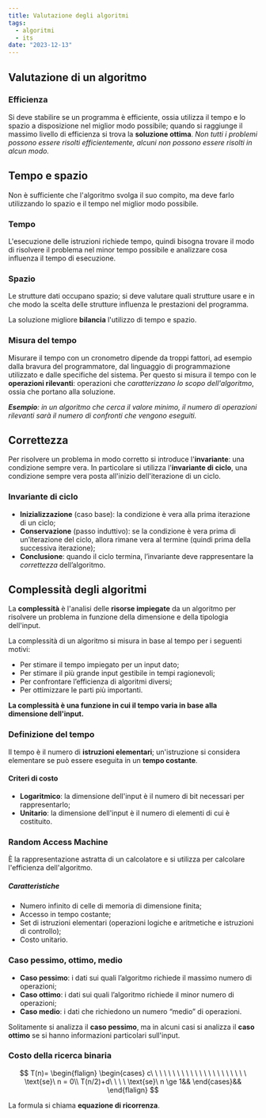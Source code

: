 ```yaml
---
title: Valutazione degli algoritmi
tags:
  - algoritmi
  - its
date: "2023-12-13"
---
```

## Valutazione di un algoritmo

### Efficienza

Si deve stabilire se un programma è efficiente, ossia utilizza il tempo e lo spazio a disposizione nel miglior modo possibile; quando si raggiunge il massimo livello di efficienza si trova la **soluzione ottima**. *Non tutti i problemi possono essere risolti efficientemente, alcuni non possono essere risolti in alcun modo.*

## Tempo e spazio

Non è sufficiente che l'algoritmo svolga il suo compito, ma deve farlo utilizzando lo spazio e il tempo nel miglior modo possibile.

### Tempo

L'esecuzione delle istruzioni richiede tempo, quindi bisogna trovare il modo di risolvere il problema nel minor tempo possibile e analizzare cosa influenza il tempo di esecuzione.

### Spazio

Le strutture dati occupano spazio; si deve valutare quali strutture usare e in che modo la scelta delle strutture influenza le prestazioni del programma.

La soluzione migliore **bilancia** l'utilizzo di tempo e spazio.

### Misura del tempo

Misurare il tempo con un cronometro dipende da troppi fattori, ad esempio dalla bravura del programmatore, dal linguaggio di programmazione utilizzato e dalle specifiche del sistema. Per questo si misura il tempo con le **operazioni rilevanti**: operazioni che *caratterizzano lo scopo dell'algoritmo*, ossia che portano alla soluzione.

***Esempio**: in un algoritmo che cerca il valore minimo, il numero di operazioni rilevanti sarà il numero di confronti che vengono eseguiti.*

## Correttezza

Per risolvere un problema in modo corretto si introduce l'**invariante**: una condizione sempre vera. In particolare si utilizza l'**invariante di ciclo**, una condizione sempre vera posta all'inizio dell'iterazione di un ciclo.

### Invariante di ciclo

- **Inizializzazione** (caso base): la condizione è vera alla prima iterazione di un ciclo;
- **Conservazione** (passo induttivo): se la condizione è vera prima di un’iterazione del ciclo, allora rimane vera al termine (quindi prima della successiva iterazione);
- **Conclusione**: quando il ciclo termina, l’invariante deve rappresentare la *correttezza* dell’algoritmo.

## Complessità degli algoritmi

La **complessità** è l'analisi delle **risorse impiegate** da un algoritmo per risolvere un problema in funzione della dimensione e della tipologia dell'input.

La complessità di un algoritmo si misura in base al tempo per i seguenti motivi:
- Per stimare il tempo impiegato per un input dato;
- Per stimare il più grande input gestibile in tempi ragionevoli;
- Per confrontare l’efficienza di algoritmi diversi;
- Per ottimizzare le parti più importanti.

**La complessità è una funzione in cui il tempo varia in base alla dimensione dell'input.**

### Definizione del tempo

Il tempo è il numero di **istruzioni elementari**; un'istruzione si considera elementare se può essere eseguita in un **tempo costante**.

#### Criteri di costo

- **Logaritmico**: la dimensione dell'input è il numero di bit necessari per rappresentarlo;
- **Unitario**: la dimensione dell'input è il numero di elementi di cui è costituito.

### Random Access Machine

È la rappresentazione astratta di un calcolatore e si utilizza per calcolare l'efficienza dell'algoritmo.

##### Caratteristiche

- Numero infinito di celle di memoria di dimensione finita;
- Accesso in tempo costante;
- Set di istruzioni elementari (operazioni logiche e aritmetiche e istruzioni di controllo);
- Costo unitario.

### Caso pessimo, ottimo, medio

- **Caso pessimo**: i dati sui quali l’algoritmo richiede il massimo numero di operazioni;
- **Caso ottimo**: i dati sui quali l’algoritmo richiede il minor numero di operazioni;
- **Caso medio**: i dati che richiedono un numero “medio” di operazioni.

Solitamente si analizza il **caso pessimo**, ma in alcuni casi si analizza il **caso ottimo** se si hanno informazioni particolari sull'input.

### Costo della ricerca binaria

$$
T(n)=
\begin{flalign}
  \begin{cases}
    c\ \ \ \ \ \ \ \ \ \ \ \ \ \ \ \ \ \ \ \ \ \ \text{se}\ n = 0\\
    T(n/2)+d\ \ \ \ \text{se}\ n \ge 1&&
  \end{cases}&&
\end{flalign}
$$

La formula si chiama **equazione di ricorrenza**.
